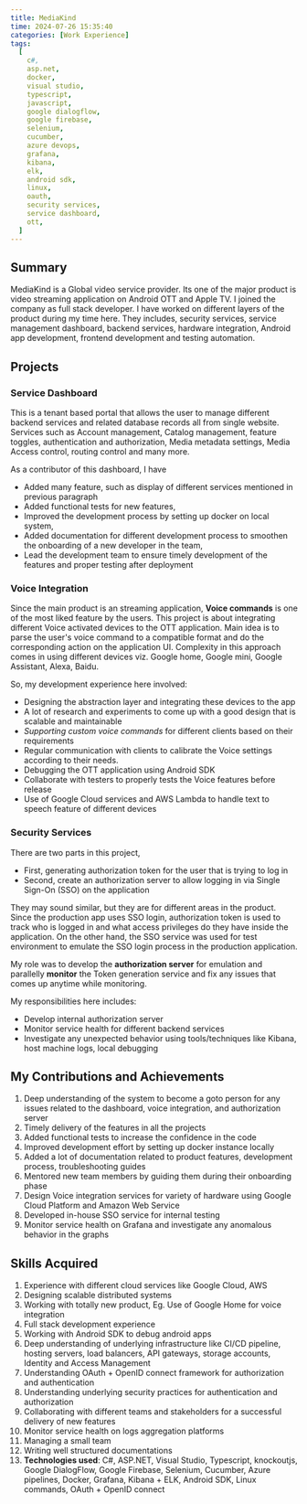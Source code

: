 ```yaml
---
title: MediaKind
time: 2024-07-26 15:35:40
categories: [Work Experience]
tags:
  [
    c#,
    asp.net,
    docker,
    visual studio,
    typescript,
    javascript,
    google dialogflow,
    google firebase,
    selenium,
    cucumber,
    azure devops,
    grafana,
    kibana,
    elk,
    android sdk,
    linux,
    oauth,
    security services,
    service dashboard,
    ott,
  ]
---
```


## Summary

MediaKind is a Global video service provider. Its one of the major product is video streaming application on Android OTT and Apple TV.
I joined the company as full stack developer. I have worked on different layers of the product during my time here.
They includes, security services, service management dashboard, backend services, hardware integration, Android app development, frontend development and testing automation.

## Projects

### Service Dashboard

This is a tenant based portal that allows the user to manage different backend services and related database records all from single website.
Services such as Account management, Catalog management, feature toggles, authentication and authorization, Media metadata settings, Media Access control, routing control and many more.

As a contributor of this dashboard, I have

- Added many feature, such as display of different services mentioned in previous paragraph
- Added functional tests for new features,
- Improved the development process by setting up docker on local system,
- Added documentation for different development process to smoothen the onboarding of a new developer in the team,
- Lead the development team to ensure timely development of the features and proper testing after deployment

### Voice Integration

Since the main product is an streaming application, **Voice commands** is one of the most liked feature by the users.
This project is about integrating different Voice activated devices to the OTT application.
Main idea is to parse the user's voice command to a compatible format and do the corresponding action on the application UI.
Complexity in this approach comes in using different devices viz. Google home, Google mini, Google Assistant, Alexa, Baidu.

So, my development experience here involved:

- Designing the abstraction layer and integrating these devices to the app
- A lot of research and experiments to come up with a good design that is scalable and maintainable
- _Supporting custom voice commands_ for different clients based on their requirements
- Regular communication with clients to calibrate the Voice settings according to their needs.
- Debugging the OTT application using Android SDK
- Collaborate with testers to properly tests the Voice features before release
- Use of Google Cloud services and AWS Lambda to handle text to speech feature of different devices

### Security Services

There are two parts in this project,

- First, generating authorization token for the user that is trying to log in
- Second, create an authorization server to allow logging in via Single Sign-On (SSO) on the application

They may sound similar, but they are for different areas in the product.
Since the production app uses SSO login, authorization token is used to track who is logged in and what access privileges do they have inside the application.
On the other hand, the SSO service was used for test environment to emulate the SSO login process in the production application.

My role was to develop the **authorization server** for emulation and parallelly **monitor** the Token generation service and fix any issues that comes up anytime while monitoring.

My responsibilities here includes:

- Develop internal authorization server
- Monitor service health for different backend services
- Investigate any unexpected behavior using tools/techniques like Kibana, host machine logs, local debugging

## My Contributions and Achievements

1. Deep understanding of the system to become a goto person for any issues related to the dashboard, voice integration, and authorization server
1. Timely delivery of the features in all the projects
1. Added functional tests to increase the confidence in the code
1. Improved development effort by setting up docker instance locally
1. Added a lot of documentation related to product features, development process, troubleshooting guides
1. Mentored new team members by guiding them during their onboarding phase
1. Design Voice integration services for variety of hardware using Google Cloud Platform and Amazon Web Service
1. Developed in-house SSO service for internal testing
1. Monitor service health on Grafana and investigate any anomalous behavior in the graphs

## Skills Acquired

1. Experience with different cloud services like Google Cloud, AWS
1. Designing scalable distributed systems
1. Working with totally new product, Eg. Use of Google Home for voice integration
1. Full stack development experience
1. Working with Android SDK to debug android apps
1. Deep understanding of underlying infrastructure like CI/CD pipeline, hosting servers, load balancers, API gateways, storage accounts, Identity and Access Management
1. Understanding OAuth + OpenID connect framework for authorization and authentication
1. Understanding underlying security practices for authentication and authorization
1. Collaborating with different teams and stakeholders for a successful delivery of new features
1. Monitor service health on logs aggregation platforms
1. Managing a small team
1. Writing well structured documentations
1. **Technologies used**: C#, ASP.NET, Visual Studio, Typescript, knockoutjs, Google DialogFlow, Google Firebase, Selenium, Cucumber, Azure pipelines, Docker, Grafana, Kibana + ELK, Android SDK, Linux commands, OAuth + OpenID connect

